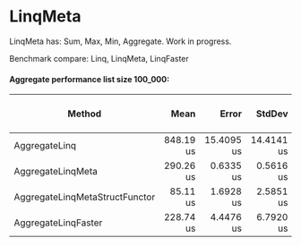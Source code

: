 # LinqMeta

LinqMeta has: Sum, Max, Min, Aggregate. Work in progress. 

Benchmark compare: Linq, LinqMeta, LinqFaster
#### Aggregate performance list size 100_000:

Method |      Mean |      Error |     StdDev |    Median | Gen 0/1k Op | Gen 1/1k Op | Gen 2/1k Op | Allocated Memory/Op |
------------------------------- |----------:|-----------:|-----------:|----------:|------------:|------------:|------------:|--------------------:|
AggregateLinq | 848.19 us | 15.4095 us | 14.4141 us | 840.83 us |           - |           - |           - |                48 B |
AggregateLinqMeta | 290.26 us |  0.6335 us |  0.5616 us | 290.03 us |           - |           - |           - |                   - |
AggregateLinqMetaStructFunctor |  85.11 us |  1.6928 us |  2.5851 us |  87.06 us |           - |           - |           - |                   - |
AggregateLinqFaster | 228.74 us |  4.4476 us |  6.7920 us | 232.95 us |           - |           - |           - |                   - |
